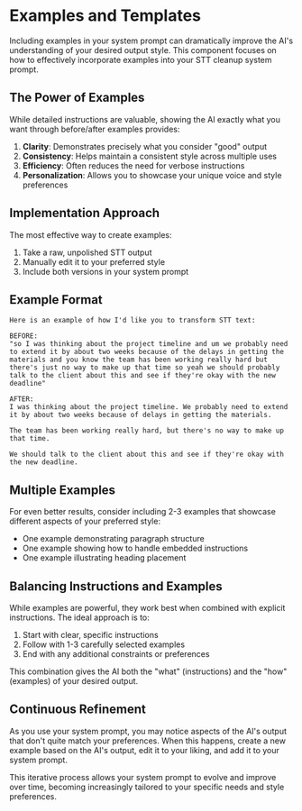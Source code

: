 # Examples and Templates

Including examples in your system prompt can dramatically improve the AI's understanding of your desired output style. This component focuses on how to effectively incorporate examples into your STT cleanup system prompt.

## The Power of Examples

While detailed instructions are valuable, showing the AI exactly what you want through before/after examples provides:

1. **Clarity**: Demonstrates precisely what you consider "good" output
2. **Consistency**: Helps maintain a consistent style across multiple uses
3. **Efficiency**: Often reduces the need for verbose instructions
4. **Personalization**: Allows you to showcase your unique voice and style preferences

## Implementation Approach

The most effective way to create examples:

1. Take a raw, unpolished STT output
2. Manually edit it to your preferred style
3. Include both versions in your system prompt

## Example Format

```
Here is an example of how I'd like you to transform STT text:

BEFORE:
"so I was thinking about the project timeline and um we probably need to extend it by about two weeks because of the delays in getting the materials and you know the team has been working really hard but there's just no way to make up that time so yeah we should probably talk to the client about this and see if they're okay with the new deadline"

AFTER:
I was thinking about the project timeline. We probably need to extend it by about two weeks because of delays in getting the materials.

The team has been working really hard, but there's no way to make up that time.

We should talk to the client about this and see if they're okay with the new deadline.
```

## Multiple Examples

For even better results, consider including 2-3 examples that showcase different aspects of your preferred style:

- One example demonstrating paragraph structure
- One example showing how to handle embedded instructions
- One example illustrating heading placement

## Balancing Instructions and Examples

While examples are powerful, they work best when combined with explicit instructions. The ideal approach is to:

1. Start with clear, specific instructions
2. Follow with 1-3 carefully selected examples
3. End with any additional constraints or preferences

This combination gives the AI both the "what" (instructions) and the "how" (examples) of your desired output.

## Continuous Refinement

As you use your system prompt, you may notice aspects of the AI's output that don't quite match your preferences. When this happens, create a new example based on the AI's output, edit it to your liking, and add it to your system prompt.

This iterative process allows your system prompt to evolve and improve over time, becoming increasingly tailored to your specific needs and style preferences.